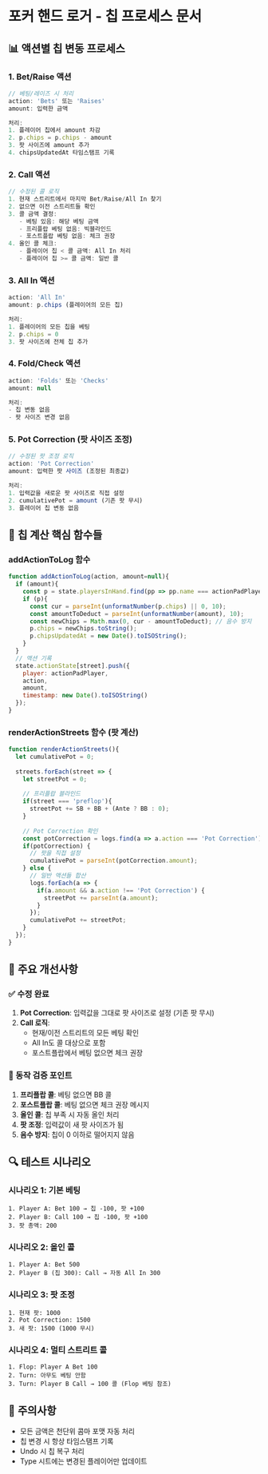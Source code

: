 # 포커 핸드 로거 - 칩 프로세스 문서

## 📊 액션별 칩 변동 프로세스

### 1. **Bet/Raise 액션**
```javascript
// 베팅/레이즈 시 처리
action: 'Bets' 또는 'Raises'
amount: 입력한 금액

처리:
1. 플레이어 칩에서 amount 차감
2. p.chips = p.chips - amount
3. 팟 사이즈에 amount 추가
4. chipsUpdatedAt 타임스탬프 기록
```

### 2. **Call 액션**
```javascript
// 수정된 콜 로직
1. 현재 스트리트에서 마지막 Bet/Raise/All In 찾기
2. 없으면 이전 스트리트들 확인
3. 콜 금액 결정:
   - 베팅 있음: 해당 베팅 금액
   - 프리플랍 베팅 없음: 빅블라인드
   - 포스트플랍 베팅 없음: 체크 권장
4. 올인 콜 체크:
   - 플레이어 칩 < 콜 금액: All In 처리
   - 플레이어 칩 >= 콜 금액: 일반 콜
```

### 3. **All In 액션**
```javascript
action: 'All In'
amount: p.chips (플레이어의 모든 칩)

처리:
1. 플레이어의 모든 칩을 베팅
2. p.chips = 0
3. 팟 사이즈에 전체 칩 추가
```

### 4. **Fold/Check 액션**
```javascript
action: 'Folds' 또는 'Checks'
amount: null

처리:
- 칩 변동 없음
- 팟 사이즈 변경 없음
```

### 5. **Pot Correction (팟 사이즈 조정)**
```javascript
// 수정된 팟 조정 로직
action: 'Pot Correction'
amount: 입력한 팟 사이즈 (조정된 최종값)

처리:
1. 입력값을 새로운 팟 사이즈로 직접 설정
2. cumulativePot = amount (기존 팟 무시)
3. 플레이어 칩 변동 없음
```

## 🔧 칩 계산 핵심 함수들

### addActionToLog 함수
```javascript
function addActionToLog(action, amount=null){
  if (amount){
    const p = state.playersInHand.find(pp => pp.name === actionPadPlayer);
    if (p){
      const cur = parseInt(unformatNumber(p.chips) || 0, 10);
      const amountToDeduct = parseInt(unformatNumber(amount), 10);
      const newChips = Math.max(0, cur - amountToDeduct); // 음수 방지
      p.chips = newChips.toString();
      p.chipsUpdatedAt = new Date().toISOString();
    }
  }
  // 액션 기록
  state.actionState[street].push({
    player: actionPadPlayer,
    action,
    amount,
    timestamp: new Date().toISOString()
  });
}
```

### renderActionStreets 함수 (팟 계산)
```javascript
function renderActionStreets(){
  let cumulativePot = 0;
  
  streets.forEach(street => {
    let streetPot = 0;
    
    // 프리플랍 블라인드
    if(street === 'preflop'){
      streetPot += SB + BB + (Ante ? BB : 0);
    }
    
    // Pot Correction 확인
    const potCorrection = logs.find(a => a.action === 'Pot Correction');
    if(potCorrection) {
      // 팟을 직접 설정
      cumulativePot = parseInt(potCorrection.amount);
    } else {
      // 일반 액션들 합산
      logs.forEach(a => {
        if(a.amount && a.action !== 'Pot Correction') {
          streetPot += parseInt(a.amount);
        }
      });
      cumulativePot += streetPot;
    }
  });
}
```

## 📝 주요 개선사항

### ✅ 수정 완료
1. **Pot Correction**: 입력값을 그대로 팟 사이즈로 설정 (기존 팟 무시)
2. **Call 로직**: 
   - 현재/이전 스트리트의 모든 베팅 확인
   - All In도 콜 대상으로 포함
   - 포스트플랍에서 베팅 없으면 체크 권장

### 🎯 동작 검증 포인트
1. **프리플랍 콜**: 베팅 없으면 BB 콜
2. **포스트플랍 콜**: 베팅 없으면 체크 권장 메시지
3. **올인 콜**: 칩 부족 시 자동 올인 처리
4. **팟 조정**: 입력값이 새 팟 사이즈가 됨
5. **음수 방지**: 칩이 0 이하로 떨어지지 않음

## 🔍 테스트 시나리오

### 시나리오 1: 기본 베팅
```
1. Player A: Bet 100 → 칩 -100, 팟 +100
2. Player B: Call 100 → 칩 -100, 팟 +100
3. 팟 총액: 200
```

### 시나리오 2: 올인 콜
```
1. Player A: Bet 500
2. Player B (칩 300): Call → 자동 All In 300
```

### 시나리오 3: 팟 조정
```
1. 현재 팟: 1000
2. Pot Correction: 1500
3. 새 팟: 1500 (1000 무시)
```

### 시나리오 4: 멀티 스트리트 콜
```
1. Flop: Player A Bet 100
2. Turn: 아무도 베팅 안함
3. Turn: Player B Call → 100 콜 (Flop 베팅 참조)
```

## 📌 주의사항
- 모든 금액은 천단위 콤마 포맷 자동 처리
- 칩 변경 시 항상 타임스탬프 기록
- Undo 시 칩 복구 처리
- Type 시트에는 변경된 플레이어만 업데이트